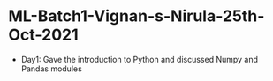 # ML-Batch1-Vignan-s-Nirula-25th-Oct-2021
- Day1: Gave the introduction to Python and discussed Numpy and Pandas modules
